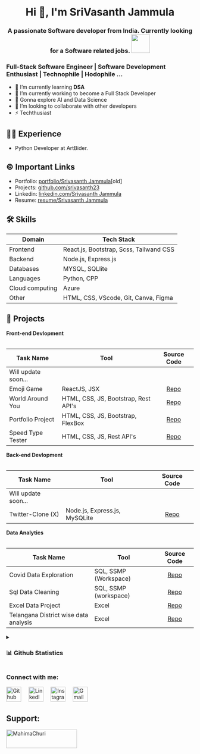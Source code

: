 <h1 align="center">Hi 👋, I'm SriVasanth Jammula</h1>
<h3 align="center">A passionate Software developer from India. Currently looking for a Software related jobs. <img src="https://media.giphy.com/media/WUlplcMpOCEmTGBtBW/giphy.gif" width="50"></h3>

### Full-Stack Software Engineer | Software Development Enthusiast | Technophile | Hodophile ...

- 🌱 I’m currently learning **DSA**
- 🔭 I’m currently working to become a Full Stack Developer
- 🤔 Gonna explore AI and Data Science
- 👯 I’m looking to collaborate with other developers
- ⚡ Techthusiast

## 👩‍💻 Experience
- Python Developer at ArtBider.

## ©️ Important Links
- Portfolio: [portfolio/Srivasanth Jammula](https://jsrivportfolio.ccbp.tech/)[old]
- Projects: [github.com/srivasanth23](https://github.com/srivasanth23)
- Linkedin: [linkedin.com/Srivasanth Jammula](www.linkedin.com/in/srivasanth-jammula)
- Resume: [resume/Srivasanth Jammula](https://drive.google.com/file/d/1vyw1hb1yf-XHmEzhOwX4s6cEKzZD3_i1/view?usp=sharing)

## 🛠 Skills
| Domain             |Tech      Stack                                                                |
| ----------------- | ------------------------------------------------------------------ |
| Frontend | React.js, Bootstrap, Scss, Tailwand CSS|
| Backend | Node.js, Express.js |
| Databases | MYSQL, SQLlite |
| Languages | Python, CPP |
| Cloud computing | Azure |
| Other| HTML, CSS, VScode, Git, Canva, Figma |

## 🔭 Projects
<summary><b>Front-end Devlopment</b></summary>
  <br/>

Task Name | Tool | Source Code | 
------- | --------- | :--------: | 
Will update soon... |  |   |
Emoji Game | ReactJS, JSX | [Repo](https://github.com/srivasanth23/Emoji_Game)
World Around You | HTML, CSS, JS, Bootstrap, Rest API's | [Repo](https://github.com/srivasanth23/WorldAroundYou)
Portfolio Project | HTML, CSS, JS, Bootstrap, FlexBox | [Repo](https://github.com/srivasanth23/JammulaSrivasanth)
Speed Type Tester | HTML, CSS, JS, Rest API's | [Repo](https://github.com/srivasanth23/Speed_Type_Tester)

<summary><b>Back-end Devlopment</b></summary>
  <br/>

Task Name | Tool | Source Code | 
------- | --------- | :--------: | 
Will update soon... |  |   |
Twitter-Clone (X) | Node.js, Express.js, MySQLite | [Repo](https://github.com/srivasanth23/Twitter-Back-end-Project)


<summary><b>Data Analytics</b></summary>
  <br/>

Task Name | Tool | Source Code | 
------- | --------- | :--------: | 
Covid Data Exploration | SQL, SSMP (Workspace) | [Repo](https://github.com/srivasanth23/Covid_Data_Exploration)
Sql Data Cleaning | SQL, SSMP (workspace) | [Repo](https://github.com/srivasanth23/SQL_Data_Cleaning)
Excel Data Project | Excel | [Repo](https://github.com/srivasanth23/Excel-Project)
Telangana District wise data analysis | Excel | [Repo](https://github.com/srivasanth23/Telangana_District_wise_Growth_analytics)

<details>
<summary> <h3>📊 Github Statistics</h3> </summary>
<div align="center">
<p align="left"> <img src="https://komarev.com/ghpvc/?username=srivasanth23&label=Profile%20views&color=0e75b6&style=flat" alt="srivasanth23" /> </p>
<p><img align="left" src="https://github-readme-stats.vercel.app/api/top-langs?username=srivasanth23&show_icons=true&locale=en&layout=compact" alt="srivasanth23" /></p>
<p>&nbsp;<img align="center" src="https://github-readme-stats.vercel.app/api?username=srivasanth23&show_icons=true&locale=en" alt="srivasanth23" /></p>
<p><img align="center" src="https://github-readme-streak-stats.herokuapp.com/?user=srivasanth23&" alt="srivasanth23" /></p>
</div>
</details>

<h3 align="left">Connect with me:</h3>
<p align="left">
<a href="https://www.github.com/srivasanth23" target="_blank"><img alt="Github" width="40px" src="https://cdn-icons-png.flaticon.com/512/733/733553.png"></a> &nbsp&nbsp&nbsp
<a href="[https://www.linkedin.com/in/mahimachuri/](https://linkedin.com/in/https://www.linkedin.com/in/srivasanth-jammula)" target="_blank"><img alt="LinkedIn" width="40px" src="https://cdn-icons-png.flaticon.com/512/3536/3536505.png"></a> &nbsp&nbsp&nbsp
<a href="[https://www.instagram.com/infoelegant10](https://instagram.com/jammulasrivasanth)" target="_blank"><img alt="Instagram" width="40px" src="https://cdn-icons-png.flaticon.com/512/1384/1384063.png"></a> &nbsp&nbsp&nbsp
<a href="mailto:techisrivasanth23@gmail.com" target="_blank"><img alt="Gmail" width="40px" src="https://cdn-icons-png.flaticon.com/512/5968/5968534.png"></a>&nbsp&nbsp&nbsp
</p>

## Support:
</h3>
<p><a href="https://www.buymeacoffee.com/srivasanthjammula"> <img align="left" src="https://cdn.buymeacoffee.com/buttons/v2/default-yellow.png" height="50" width="190" alt="MahimaChuri" /></a></p><br><br>
<br>

